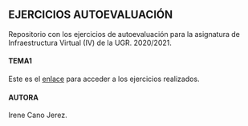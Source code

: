 ## EJERCICIOS AUTOEVALUACIÓN
Repositorio con los ejercicios de autoevaluación para la asignatura de Infraestructura Virtual (IV) de la UGR. 2020/2021.

#### TEMA1
Este es el [enlace](https://github.com/irenecj/ejercicios-autoevaluacion-IV/blob/main/TEMA1/EjerciciosIV-Tema1.md) para acceder a los ejercicios realizados.

#### AUTORA
Irene Cano Jerez.
